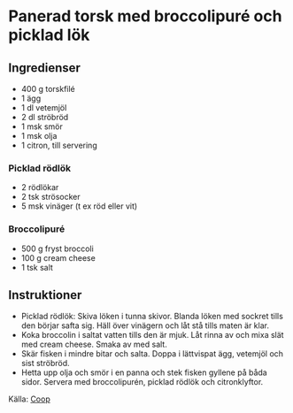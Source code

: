 # Panerad torsk med broccolipuré och picklad lök

## Ingredienser

* 400 g torskfilé
* 1 ägg
* 1 dl vetemjöl
* 2 dl ströbröd
* 1 msk smör
* 1 msk olja
* 1 citron, till servering

### Picklad rödlök
* 2 rödlökar
* 2 tsk strösocker
* 5 msk vinäger (t ex röd eller vit)

### Broccolipuré
* 500 g fryst broccoli
* 100 g cream cheese
* 1 tsk salt

## Instruktioner

* Picklad rödlök: Skiva löken i tunna skivor. Blanda löken med sockret tills den börjar safta sig. Häll över vinägern och låt stå tills maten är klar.
* Koka broccolin i saltat vatten tills den är mjuk. Låt rinna av och mixa slät med cream cheese. Smaka av med salt.
* Skär fisken i mindre bitar och salta. Doppa i lättvispat ägg, vetemjöl och sist ströbröd. 
* Hetta upp olja och smör i en panna och stek fisken gyllene på båda sidor. Servera med broccolipurén, picklad rödlök och citronklyftor.

 Källa: [Coop](https://www.coop.se/recept/panerad-torsk-med-broccolipure-och-picklad-lok)